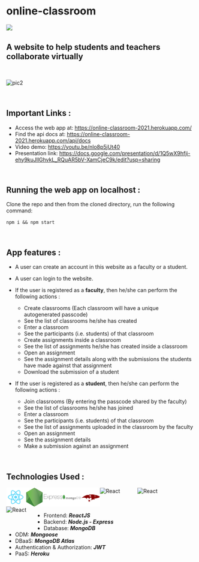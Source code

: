 # online-classroom

![](https://github.com/sayantan01/online-classroom/workflows/Deploy/badge.svg)

## A website to help students and teachers collaborate virtually
<br />  

![pic2](https://user-images.githubusercontent.com/57137595/142589466-2d40dc08-d445-4b1f-b595-6dd21e85c880.png)

<br />  

## Important Links :

- Access the web app at: https://online-classroom-2021.herokuapp.com/
- Find the api docs at: https://online-classroom-2021.herokuapp.com/api/docs
- Video demo: https://youtu.be/nlo8p5jUt40
- Presentation link: https://docs.google.com/presentation/d/1Q5wX9hfji-ehy9kuJllGhvkL_RQuAR5bV-XamCjeC9k/edit?usp=sharing

<br />  

## Running the web app on localhost :

Clone the repo and then from the cloned directory, run the following command:

```
npm i && npm start
```

<br />  

## App features :

- A user can create an account in this website as a faculty or a student.
- A user can login to the website.

- If the user is registered as a **faculty**, then he/she can perform the following actions :

  - Create classrooms (Each classroom will have a unique autogenerated passcode)
  - See the list of classrooms he/she has created
  - Enter a classroom
  - See the participants (i.e. students) of that classroom
  - Create assignments inside a classroom
  - See the list of assignments he/she has created inside a classroom
  - Open an assignment
  - See the assignment details along with the submissions the students have made against that assignment
  - Download the submission of a student

- If the user is registered as a **student**, then he/she can perform the following actions :
  - Join classrooms (By entering the passcode shared by the faculty)
  - See the list of classrooms he/she has joined
  - Enter a classroom
  - See the participants (i.e. students) of that classroom
  - See the list of assignments uploaded in the classroom by the faculty
  - Open an assignment
  - See the assignment details
  - Make a submission against an assignment
  
<br />  

## Technologies Used :

<img alt="React" align="left" width="50px" src="https://raw.githubusercontent.com/github/explore/80688e429a7d4ef2fca1e82350fe8e3517d3494d/topics/react/react.png" />

<img alt="React" align="left" width="50px" src="https://raw.githubusercontent.com/github/explore/80688e429a7d4ef2fca1e82350fe8e3517d3494d/topics/nodejs/nodejs.png" /> 

<img alt="React" align="left" width="50px" src="https://raw.githubusercontent.com/github/explore/80688e429a7d4ef2fca1e82350fe8e3517d3494d/topics/express/express.png" /> 

<img alt="React" align="left" width="50px" src="https://raw.githubusercontent.com/github/explore/80688e429a7d4ef2fca1e82350fe8e3517d3494d/topics/mongodb/mongodb.png" />

<img alt="React" align="left" width="50px" src="https://raw.githubusercontent.com/github/explore/80688e429a7d4ef2fca1e82350fe8e3517d3494d/topics/mongoose/mongoose.png" />

<img alt="React" align="left" width="100px" height="50px" src="https://www.knowi.com/images/landing-new/mongodb/Blog-1-_-Title-Image.jpg" />

<img alt="React" align="left" width="100px" height="50px" src="https://www.devonblog.com/wp-content/uploads/2018/08/jwt_05.jpg" />

<img alt="React" align="left" width="100px" height = "50px" src="https://encrypted-tbn0.gstatic.com/images?q=tbn:ANd9GcSFBvyZwtWapclJnU5s993F63khm4I_vEbE0U9LVpydYK5ZBxe_vqq6pHfOWaQjN9oWu6E&usqp=CAU" /> 

<br /><br /><br />
- Frontend: ***ReactJS***
- Backend: ***Node.js - Express***
- Database: ***MongoDB***
- ODM: ***Mongoose***
- DBaaS: ***MongoDB Atlas***
- Authentication & Authorization: ***JWT***
- PaaS: ***Heroku***
